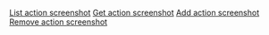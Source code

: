 
[List action screenshot](https://monosnap.com/file/fLM5Kk50Yq3EDaQiBsUIz9vRNxfSJe)
[Get action screenshot](https://monosnap.com/file/lAgqwxZv6WTUcRW9yXGsahRakHVc5G)
[Add action screenshot](https://monosnap.com/file/wq1jEmO9DDtX0yuLN2YczjuKo17jie)
[Remove action screenshot](https://monosnap.com/file/MHQBOIAy5eh9X1LScgwo4jWiXGDxwg)